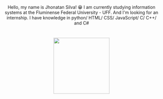 <div align="center"> 
      <p>Hello, my name is Jhonatan Silva! 😁
      I am currently studying information systems at the Fluminense Federal University - UFF.
      And I'm looking for an internship.
      I have knowledge in python/  HTML/  CSS/  JavaScript/  C/  C++/ and C#
      </p>
</div>
<div>
      <h1></h1>
</div>
<div align="center">
      <a href="https://github.com/JHONHP7">
      <img height="180em" src="https://github-readme-stats.vercel.app/api?username=JHONHP7&show_icons=true&theme=dark&include_all_commits=true&count_private=true"/>  
</div>


